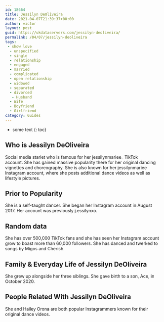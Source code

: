 ```yaml
---
id: 18664
title: Jessilyn DeOliveira
date: 2021-04-07T21:39:37+00:00
author: victor
layout: post
guid: https://ukdataservers.com/jessilyn-deoliveira/
permalink: /04/07/jessilyn-deoliveira
tags:
 - show love
  - unspecified
  - single
  - relationship
  - engaged
  - married
  - complicated
  - open relationship
  - widowed
  - separated
  - divorced
   - Husband
  - Wife
  - Boyfriend
  - Girlfriend
category: Guides
---
```


* some text
{: toc}


## Who is Jessilyn DeOliveira



Social media starlet who is famous for her jessilynmariee_ TikTok account. She has gained massive popularity there for her original dancing vignettes and choreography. She is also known for her jessilynmariee Instagram account, where she posts additional dance videos as well as lifestyle pictures. 

                
                
                
## Prior to Popularity



She is a self-taught dancer. She began her Instagram account in August 2017. Her account was previously j.essilynxo.

                
                
                
## Random data



She has over 500,000 TikTok fans and she has seen her Instagram account grow to boast more than 60,000 followers. She has danced and twerked to songs by Migos and Cherish. 

                
                
                
## Family & Everyday Life of Jessilyn DeOliveira



She grew up alongside her three siblings. She gave birth to a son, Ace, in October 2020.

                
                
                
## People Related With Jessilyn DeOliveira



She and Hailey Orona are both popular Instagrammers known for their original dance videos. 

                
              
            
          
          
          